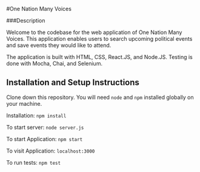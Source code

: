 #One Nation Many Voices

###Description

Welcome to the codebase for the web application of One Nation Many Voices. This application
enables users to search upcoming political events and save events they would like
to attend.

The application is built with HTML, CSS, React.JS, and Node.JS. Testing is done
with Mocha, Chai, and Selenium.

## Installation and Setup Instructions

Clone down this repository. You will need `node` and `npm` installed globally on
your machine.

Installation: `npm install`

To start server: `node server.js`

To start Application: `npm start`

To visit Application: `localhost:3000`

To run tests: `npm test`
